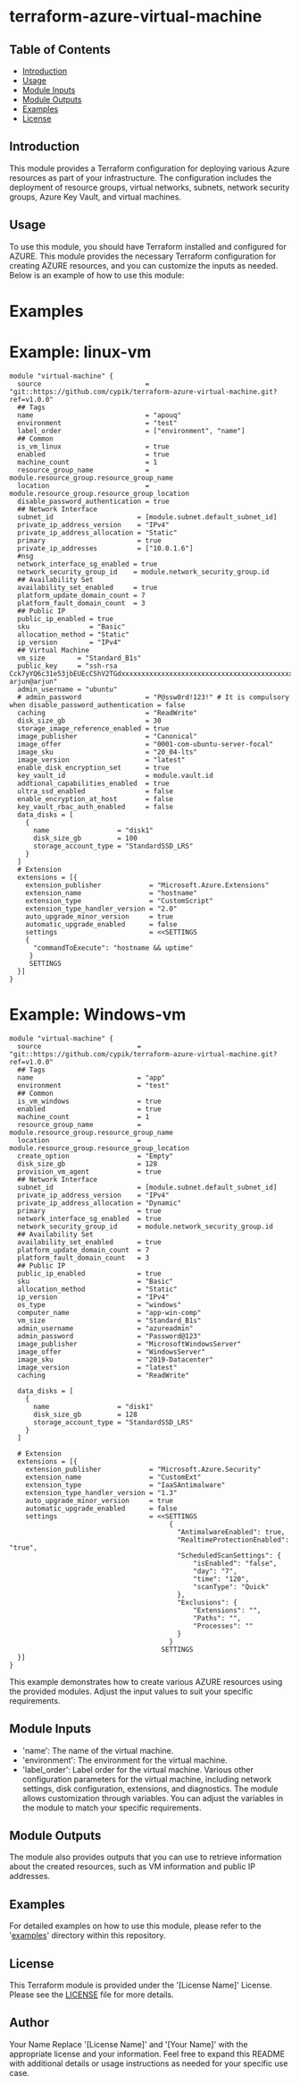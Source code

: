 # terraform-azure-virtual-machine

## Table of Contents

- [Introduction](#introduction)
- [Usage](#usage)
- [Module Inputs](#module-inputs)
- [Module Outputs](#module-outputs)
- [Examples](#examples)
- [License](#license)

## Introduction
This module provides a Terraform configuration for deploying various Azure resources as part of your infrastructure. The configuration includes the deployment of resource groups, virtual networks, subnets, network security groups, Azure Key Vault, and virtual machines.

## Usage
To use this module, you should have Terraform installed and configured for AZURE. This module provides the necessary Terraform configuration
for creating AZURE resources, and you can customize the inputs as needed. Below is an example of how to use this module:

# Examples

# Example: linux-vm

```hcl
module "virtual-machine" {
  source                          = "git::https://github.com/cypik/terraform-azure-virtual-machine.git?ref=v1.0.0"
  ## Tags
  name                            = "apouq"
  environment                     = "test"
  label_order                     = ["environment", "name"]
  ## Common
  is_vm_linux                     = true
  enabled                         = true
  machine_count                   = 1
  resource_group_name             = module.resource_group.resource_group_name
  location                        = module.resource_group.resource_group_location
  disable_password_authentication = true
  ## Network Interface
  subnet_id                     = [module.subnet.default_subnet_id]
  private_ip_address_version    = "IPv4"
  private_ip_address_allocation = "Static"
  primary                       = true
  private_ip_addresses          = ["10.0.1.6"]
  #nsg
  network_interface_sg_enabled = true
  network_security_group_id    = module.network_security_group.id
  ## Availability Set
  availability_set_enabled     = true
  platform_update_domain_count = 7
  platform_fault_domain_count  = 3
  ## Public IP
  public_ip_enabled = true
  sku               = "Basic"
  allocation_method = "Static"
  ip_version        = "IPv4"
  ## Virtual Machine
  vm_size        = "Standard_B1s"
  public_key     = "ssh-rsa Cck7yYQ6c31e53jbEUEcCShV2TGdxxxxxxxxxxxxxxxxxxxxxxxxxxxxxxxxxxxxxxxxxxxxxxxxxxEFHLSc= arjun@arjun"
  admin_username = "ubuntu"
  # admin_password                = "P@ssw0rd!123!" # It is compulsory when disable_password_authentication = false
  caching                         = "ReadWrite"
  disk_size_gb                    = 30
  storage_image_reference_enabled = true
  image_publisher                 = "Canonical"
  image_offer                     = "0001-com-ubuntu-server-focal"
  image_sku                       = "20_04-lts"
  image_version                   = "latest"
  enable_disk_encryption_set      = true
  key_vault_id                    = module.vault.id
  addtional_capabilities_enabled  = true
  ultra_ssd_enabled               = false
  enable_encryption_at_host       = false
  key_vault_rbac_auth_enabled     = false
  data_disks = [
    {
      name                 = "disk1"
      disk_size_gb         = 100
      storage_account_type = "StandardSSD_LRS"
    }
  ]
  # Extension
  extensions = [{
    extension_publisher            = "Microsoft.Azure.Extensions"
    extension_name                 = "hostname"
    extension_type                 = "CustomScript"
    extension_type_handler_version = "2.0"
    auto_upgrade_minor_version     = true
    automatic_upgrade_enabled      = false
    settings                       = <<SETTINGS
    {
      "commandToExecute": "hostname && uptime"
     }
     SETTINGS
  }]
}
```

# Example: Windows-vm

```hcl
module "virtual-machine" {
  source                        = "git::https://github.com/cypik/terraform-azure-virtual-machine.git?ref=v1.0.0"
  ## Tags
  name                          = "app"
  environment                   = "test"
  ## Common
  is_vm_windows                 = true
  enabled                       = true
  machine_count                 = 1
  resource_group_name           = module.resource_group.resource_group_name
  location                      = module.resource_group.resource_group_location
  create_option                 = "Empty"
  disk_size_gb                  = 128
  provision_vm_agent            = true
  ## Network Interface
  subnet_id                     = [module.subnet.default_subnet_id]
  private_ip_address_version    = "IPv4"
  private_ip_address_allocation = "Dynamic"
  primary                       = true
  network_interface_sg_enabled  = true
  network_security_group_id     = module.network_security_group.id
  ## Availability Set
  availability_set_enabled      = true
  platform_update_domain_count  = 7
  platform_fault_domain_count   = 3
  ## Public IP
  public_ip_enabled             = true
  sku                           = "Basic"
  allocation_method             = "Static"
  ip_version                    = "IPv4"
  os_type                       = "windows"
  computer_name                 = "app-win-comp"
  vm_size                       = "Standard_B1s"
  admin_username                = "azureadmin"
  admin_password                = "Password@123"
  image_publisher               = "MicrosoftWindowsServer"
  image_offer                   = "WindowsServer"
  image_sku                     = "2019-Datacenter"
  image_version                 = "latest"
  caching                       = "ReadWrite"

  data_disks = [
    {
      name                 = "disk1"
      disk_size_gb         = 128
      storage_account_type = "StandardSSD_LRS"
    }
  ]

  # Extension
  extensions = [{
    extension_publisher            = "Microsoft.Azure.Security"
    extension_name                 = "CustomExt"
    extension_type                 = "IaaSAntimalware"
    extension_type_handler_version = "1.3"
    auto_upgrade_minor_version     = true
    automatic_upgrade_enabled      = false
    settings                       = <<SETTINGS
                                        {
                                          "AntimalwareEnabled": true,
                                          "RealtimeProtectionEnabled": "true",
                                          "ScheduledScanSettings": {
                                              "isEnabled": "false",
                                              "day": "7",
                                              "time": "120",
                                              "scanType": "Quick"
                                          },
                                          "Exclusions": {
                                              "Extensions": "",
                                              "Paths": "",
                                              "Processes": ""
                                          }
                                        }
                                      SETTINGS
  }]
}
```
This example demonstrates how to create various AZURE resources using the provided modules. Adjust the input values to suit your specific requirements.

## Module Inputs
- 'name': The name of the virtual machine.
- 'environment': The environment for the virtual machine.
- 'label_order': Label order for the virtual machine.
Various other configuration parameters for the virtual machine, including network settings, disk configuration, extensions, and diagnostics.
The module allows customization through variables. You can adjust the variables in the module to match your specific requirements.

## Module Outputs
The module also provides outputs that you can use to retrieve information about the created resources, such as VM information and public IP addresses.

## Examples
For detailed examples on how to use this module, please refer to the '[examples](https://github.com/cypik/terraform-azure-virtual-machine/blob/master/_example)' directory within this repository.

## License
This Terraform module is provided under the '[License Name]' License. Please see the [LICENSE](https://github.com/cypik/terraform-azure-virtual-machine/blob/master/LICENSE) file for more details.

## Author
Your Name
Replace '[License Name]' and '[Your Name]' with the appropriate license and your information. Feel free to expand this README with additional details or usage instructions as needed for your specific use case.
